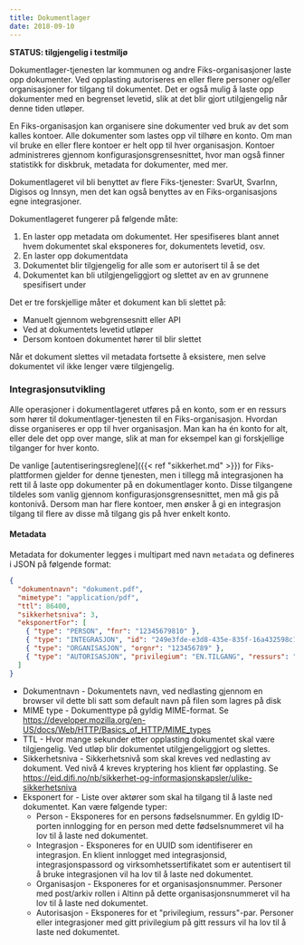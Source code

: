 ```yaml
---
title: Dokumentlager
date: 2018-09-10
---
```


**STATUS: tilgjengelig i testmiljø**

Dokumentlager-tjenesten lar kommunen og andre Fiks-organisasjoner laste opp dokumenter. Ved opplasting autoriseres en eller 
flere personer og/eller organisasjoner for tilgang til dokumentet. Det er også mulig å laste opp dokumenter med en begrenset
levetid, slik at det blir gjort utilgjengelig når denne tiden utløper.

En Fiks-organisasjon kan organisere sine dokumenter ved bruk av det som kalles kontoer. Alle dokumenter som lastes opp 
vil tilhøre en konto. Om man vil bruke en eller flere kontoer er helt opp til hver organisasjon. Kontoer administreres 
gjennom konfigurasjonsgrensesnittet, hvor man også finner statistikk for diskbruk, metadata for dokumenter, med mer.

Dokumentlageret vil bli benyttet av flere Fiks-tjenester: SvarUt, SvarInn, Digisos og Innsyn, men det kan også benyttes av 
en Fiks-organisasjons egne integrasjoner.

Dokumentlageret fungerer på følgende måte:

1. En laster opp metadata om dokumentet. Her spesifiseres blant annet hvem dokumentet skal eksponeres for, dokumentets levetid, osv.
2. En laster opp dokumentdata
3. Dokumentet blir tilgjengelig for alle som er autorisert til å se det
4. Dokumentet kan bli utilgjengeliggjort og slettet av en av grunnene spesifisert under

Det er tre forskjellige måter et dokument kan bli slettet på:

- Manuelt gjennom webgrensesnitt eller API
- Ved at dokumentets levetid utløper
- Dersom kontoen dokumentet hører til blir slettet

Når et dokument slettes vil metadata fortsette å eksistere, men selve dokumentet vil ikke lenger være tilgjengelig.

### Integrasjonsutvikling

Alle operasjoner i dokumentlageret utføres på en konto, som er en ressurs som hører til dokumentlager-tjenesten til en 
Fiks-organisasjon. Hvordan disse organiseres er opp til hver organisasjon. Man kan ha én konto for alt, eller dele det 
opp over mange, slik at man for eksempel kan gi forskjellige tilganger for hver konto.

De vanlige [autentiseringsreglene]({{< ref "sikkerhet.md" >}}) for Fiks-plattformen gjelder for denne tjenesten, men i 
tillegg må integrasjonen ha rett til å laste opp dokumenter på en dokumentlager konto. Disse tilgangene tildeles som vanlig 
gjennom konfigurasjonsgrensesnittet, men må gis på kontonivå. Dersom man har flere kontoer, men ønsker å gi en integrasjon 
tilgang til flere av disse må tilgang gis på hver enkelt konto.

#### Metadata

Metadata for dokumenter legges i multipart med navn ``metadata`` og defineres i JSON på følgende format:

```json
{
  "dokumentnavn": "dokument.pdf",
  "mimetype": "application/pdf",
  "ttl": 86400,
  "sikkerhetsniva": 3,
  "eksponertFor": [
    { "type": "PERSON", "fnr": "12345679810" },
    { "type": "INTEGRASJON", "id": "249e3fde-e3d8-435e-835f-16a432598c10" },
    { "type": "ORGANISASJON", "orgnr": "123456789" },
    { "type": "AUTORISASJON", "privilegium": "EN.TILGANG", "ressurs": "77e0d6b5-f2cd-4f54-80bb-723c598026da" }
  ]
}
```

- Dokumentnavn - Dokumentets navn, ved nedlasting gjennom en browser vil dette bli satt som default navn på filen som lagres på disk
- MIME type - Dokumenttype på gyldig MIME-format. Se https://developer.mozilla.org/en-US/docs/Web/HTTP/Basics_of_HTTP/MIME_types
- TTL - Hvor mange sekunder etter opplasting dokumentet skal være tilgjengelig. Ved utløp blir dokumentet utilgjengeliggjort og slettes.
- Sikkerhetsniva - Sikkerhetsnivå som skal kreves ved nedlasting av dokument. Ved nivå 4 kreves kryptering hos klient før opplasting.
Se https://eid.difi.no/nb/sikkerhet-og-informasjonskapsler/ulike-sikkerhetsniva
- Eksponert for - Liste over aktører som skal ha tilgang til å laste ned dokumentet. Kan være følgende typer:
    - Person - Eksponeres for en persons fødselsnummer. En gyldig ID-porten innlogging for en person med dette 
    fødselsnummeret vil ha lov til å laste ned dokumentet.
    - Integrasjon - Eksponeres for en UUID som identifiserer en integrasjon. En klient innlogget med integrasjonsid, 
    integrasjonspassord og virksomhetssertifikatet som er autentisert til å bruke integrasjonen vil ha lov til å laste ned dokumentet.
    - Organisasjon - Eksponeres for et organisasjonsnummer. Personer med post/arkiv rollen i Altinn på dette 
    organisasjonsnummeret vil ha lov til å laste ned dokumentet.
    - Autorisasjon - Eksponeres for et "privilegium, ressurs"-par. Personer eller integrasjoner med gitt privilegium på 
    gitt ressurs vil ha lov til å laste ned dokumentet.





